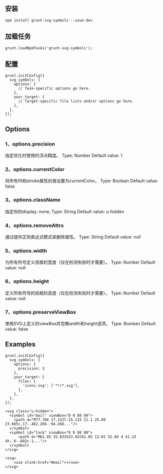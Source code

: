 ## 安装
```
npm install grunt-svg-symbols --save-dev
```
## 加载任务
```
grunt.loadNpmTasks('grunt-svg-symbols');
```
## 配置
```
grunt.initConfig({
  svg_symbols: {
    options: {
      // Task-specific options go here.
    },
    your_target: {
      // Target-specific file lists and/or options go here.
    },
  },
});
```
## Options
### 1、options.precision
指定优化时使用的浮点精度。
Type: Number
Default value: 1
### 2、options.currentColor
将所有fill和stroke属性的值设置为currentColor。
Type: Boolean
Default value: false
### 3、options.className
指定你的display: none;
Type: String
Default value: u-hidden
### 4、options.removeAttrs
通过提供正则表达式模式来删除属性。
Type: String
Default value: null
### 5、options.width
为所有符号定义视框的宽度（仅在检测失败时才需要）。
Type: Number
Default value: null
### 6、options.height
定义所有符号的视框的高度（仅在检测失败时才需要）。
Type: Number
Default value: null
### 7、options.preserveViewBox
使用SVG上定义的viewBox并忽略width和height选项。
Type: Boolean
Default value: false
## Examples
```
grunt.initConfig({
  svg_symbols: {
    options: {
      precision: 3
    },
    your_target: {
      files: {
        'icons.svg': ['**/*.svg'],
      },
    },
  },
});
```
```
<svg class="u-hidden">
  <symbol id="mail" viewBox="0 0 80 80">
    <path d="M77.766 17.152l-25.115 21.1 25.09 23.665c.17-.462.266-.94.266..."/>
  </symbol>
  <symbol id="lock" viewBox="0 0 80 80">
      <path d="M61.05 35.833V23.82C61.05 13.01 52.04 4 41.23 4h-.6-.602c-1..."/>
  </symbol>
</svg>
```
```
<svg>
    <use xlink:href="#mail"></use>
</svg>
```